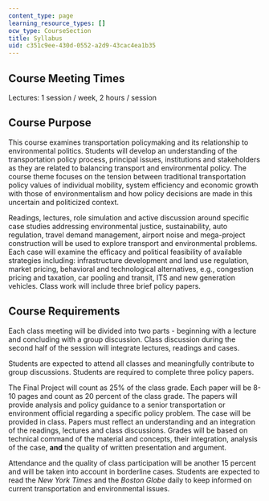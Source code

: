 ```yaml
---
content_type: page
learning_resource_types: []
ocw_type: CourseSection
title: Syllabus
uid: c351c9ee-430d-0552-a2d9-43cac4ea1b35
---
```


Course Meeting Times
--------------------

Lectures: 1 session / week, 2 hours / session

Course Purpose
--------------

This course examines transportation policymaking and its relationship to environmental politics. Students will develop an understanding of the transportation policy process, principal issues, institutions and stakeholders as they are related to balancing transport and environmental policy. The course theme focuses on the tension between traditional transportation policy values of individual mobility, system efficiency and economic growth with those of environmentalism and how policy decisions are made in this uncertain and politicized context.

Readings, lectures, role simulation and active discussion around specific case studies addressing environmental justice, sustainability, auto regulation, travel demand management, airport noise and mega-project construction will be used to explore transport and environmental problems. Each case will examine the efficacy and political feasibility of available strategies including: infrastructure development and land use regulation, market pricing, behavioral and technological alternatives, e.g., congestion pricing and taxation, car pooling and transit, ITS and new generation vehicles. Class work will include three brief policy papers.

Course Requirements
-------------------

Each class meeting will be divided into two parts - beginning with a lecture and concluding with a group discussion. Class discussion during the second half of the session will integrate lectures, readings and cases.

Students are expected to attend all classes and meaningfully contribute to group discussions. Students are required to complete three policy papers.

The Final Project will count as 25% of the class grade. Each paper will be 8-10 pages and count as 20 percent of the class grade. The papers will provide analysis and policy guidance to a senior transportation or environment official regarding a specific policy problem. The case will be provided in class. Papers must reflect an understanding and an integration of the readings, lectures and class discussions. Grades will be based on technical command of the material and concepts, their integration, analysis of the case, **and** the quality of written presentation and argument.

Attendance and the quality of class participation will be another 15 percent and will be taken into account in borderline cases. Students are expected to read the _New York Times_ and the _Boston Globe_ daily to keep informed on current transportation and environmental issues.